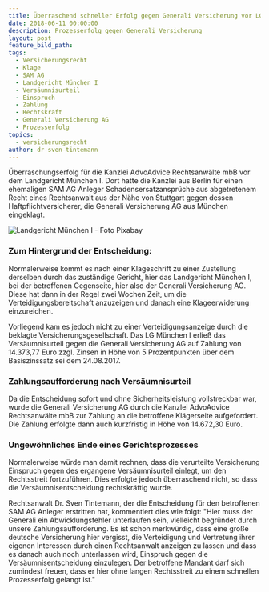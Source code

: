 ```yaml
---
title: Überraschend schneller Erfolg gegen Generali Versicherung vor LG München I
date: 2018-06-11 00:00:00
description: Prozesserfolg gegen Generali Versicherung
layout: post
feature_bild_path:
tags:
  - Versicherungsrecht
  - Klage
  - SAM AG
  - Landgericht München I
  - Versäumnisurteil
  - Einspruch
  - Zahlung
  - Rechtskraft
  - Generali Versicherung AG
  - Prozesserfolg
topics:
  - versicherungsrecht
author: dr-sven-tintemann
---
```


Überraschungserfolg für die Kanzlei AdvoAdvice Rechtsanwälte mbB vor dem Landgericht München I. Dort hatte die Kanzlei aus Berlin für einen ehemaligen SAM AG Anleger Schadensersatzansprüche aus abgetretenem Recht eines Rechtsanwalt aus der Nähe von Stuttgart gegen dessen Haftpflichtversicherer, die Generali Versicherung AG aus München eingeklagt.

![Landgericht München I - Foto Pixabay](/uploads/lg-münchen-i-seitlich-1.jpg "Landgericht München I")

### Zum Hintergrund der Entscheidung:

Normalerweise kommt es nach einer Klageschrift zu einer Zustellung derselben durch das zuständige Gericht, hier das Landgericht München I, bei der betroffenen Gegenseite, hier also der Generali Versicherung AG. Diese hat dann in der Regel zwei Wochen Zeit, um die Verteidigungsbereitschaft anzuzeigen und danach eine Klageerwiderung einzureichen.

Vorliegend kam es jedoch nicht zu einer Verteidigungsanzeige durch die beklagte Versicherungsgesellschaft. Das LG München I erließ das Versäumnisurteil gegen die Generali Versicherung AG auf Zahlung von 14.373,77 Euro zzgl. Zinsen in Höhe von 5 Prozentpunkten über dem Basiszinssatz sei dem 24.08.2017.

### Zahlungsaufforderung nach Versäumnisurteil

Da die Entscheidung sofort und ohne Sicherheitsleistung vollstreckbar war, wurde die Generali Versicherung AG durch die Kanzlei AdvoAdvice Rechtsanwälte mbB zur Zahlung an die betroffene Klägerseite aufgefordert. Die Zahlung erfolgte dann auch kurzfristig in Höhe von 14.672,30 Euro.

### Ungewöhnliches Ende eines Gerichtsprozesses

Normalerweise würde man damit rechnen, dass die verurteilte Versicherung Einspruch gegen des ergangene Versäumnisurteil einlegt, um den Rechtsstreit fortzuführen. Dies erfolgte jedoch überraschend nicht, so dass die Versäumnisentscheidung rechtskräftig wurde.

Rechtsanwalt Dr. Sven Tintemann, der die Entscheidung für den betroffenen SAM AG Anleger erstritten hat, kommentiert dies wie folgt: "Hier muss der Generali ein Abwicklungsfehler unterlaufen sein, vielleicht begründet durch unsere Zahlungsaufforderung. Es ist schon merkwürdig, dass eine große deutsche Versicherung hier vergisst, die Verteidigung und Vertretung ihrer eigenen Interessen durch einen Rechtsanwalt anzeigen zu lassen und dass es danach auch noch unterlassen wird, Einspruch gegen die Versäumnisentscheidung einzulegen. Der betroffene Mandant darf sich zumindest freuen, dass er hier ohne langen Rechtsstreit zu einem schnellen Prozesserfolg gelangt ist."